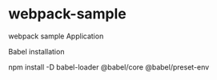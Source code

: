 # webpack-sample
webpack sample Application

Babel installation

npm install -D babel-loader @babel/core @babel/preset-env
